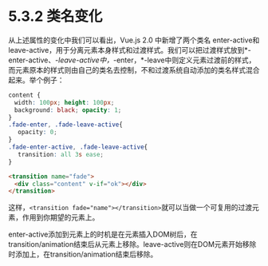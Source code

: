 <!--
 * @Author: zhanglingdi
 * @Date: 2019-12-04 14:04:49
 * @Email: 980583728@qq.com
 * @Company: Sinovatio
 * @version: v0.0.1
 * @LastEditors: zhanglingdi
 * @LastEditTime: 2019-12-04 14:57:26
 * @Description: test
 -->
# 5.3.2 类名变化

从上述属性的变化中我们可以看出，Vue.js 2.0 中新增了两个类名 enter-active和leave-active，用于分离元素本身样式和过渡样式。我们可以把过渡样式放到*-enter-active、*-leave-active中，*-enter，*-leave中则定义元素过渡前的样式，而元素原本的样式则由自己的类名去控制，不和过渡系统自动添加的类名样式混合起来。举个例子：

```css
content {
　width: 100px; height: 100px;
　background: black; opacity: 1;
}
.fade-enter, .fade-leave-active{
 　opacity: 0;
}
.fade-enter-active, .fade-leave-active{
 　transition: all 3s ease;
}
```

```html
<transition name="fade">
　<div class="content" v-if="ok"></div>
</transition>
```

这样，`<transition fade="name"></transition>`就可以当做一个可复用的过渡元素，作用到你期望的元素上。

enter-active添加到元素上的时机是在元素插入DOM树后，在transition/animation结束后从元素上移除。leave-active则在DOM元素开始移除时添加上，在transition/animation结束后移除。
